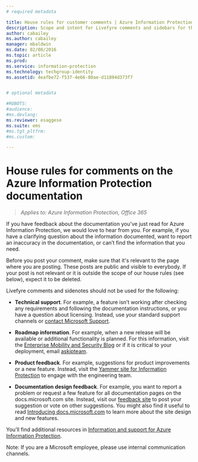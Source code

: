 ```yaml
---
# required metadata

title: House rules for customer comments | Azure Information Protection
description: Scope and intent for Livefyre comments and sidebars for the Azure Information Protection documentation.
author: cabailey
ms.author: cabailey
manager: mbaldwin
ms.date: 02/08/2016
ms.topic: article
ms.prod:
ms.service: information-protection
ms.technology: techgroup-identity
ms.assetid: 4eafbe72-f537-4e66-80ae-d11894d373f7


# optional metadata

#ROBOTS:
#audience:
#ms.devlang:
ms.reviewer: esaggese
ms.suite: ems
#ms.tgt_pltfrm:
#ms.custom:

---
```


# House rules for comments on the Azure Information Protection documentation

>*Applies to: Azure Information Protection, Office 365*

If you have feedback about the documentation you've just read for Azure Information Protection, we would love to hear from you. For example, if you have a clarifying question about the information documented, want to report an inaccuracy in the documentation, or can’t find the information that you need. 

Before you post your comment, make sure that it's relevant to the page where you are posting. These posts are public and visible to everybody. If your post is not relevant or it is outside the scope of our house rules (see below), expect it to be deleted.
 
Livefyre comments and sidenotes should not be used for the following:
 
- **Technical support**. For example, a feature isn’t working after checking any requirements and following the documentation instructions, or you have a question about licensing. Instead, use your standard support channels or [contact Microsoft Support](./get-started/information-support.md#to-contact-microsoft-support).

- **Roadmap information**. For example, when a new release will be available or additional functionality is planned. For this information, visit the [Enterprise Mobility and Security Blog](https://blogs.technet.microsoft.com/enterprisemobility/?product=azure-information-protection,azure-rights-management-services) or if it is critical to your deployment, email [askipteam](mailto:%20askipteam@microsoft.com).

- **Product feedback**. For example, suggestions for product improvements or a new feature. Instead, visit the [Yammer site for Information Protection](https://www.yammer.com/AskIPTeam) to engage with the engineering team.

- **Documentation design feedback**. For example, you want to report a problem or request a few feature for all documentation pages on the docs.microsoft.com site. Instead, visit our [feedback site](https://msdocs.uservoice.com/forums/364242-general-site-feedback) to post your suggestion or vote on other suggestions. You might also find it useful to read [Introducing docs.microsoft.com](/teamblog/introducing-docs-microsoft-com/) to learn more about the site design and new features.

You’ll find additional resources in [Information and support for Azure Information Protection](./get-started/information-support.md). 

Note: If you are a Microsoft employee,  please use internal communication channels.

